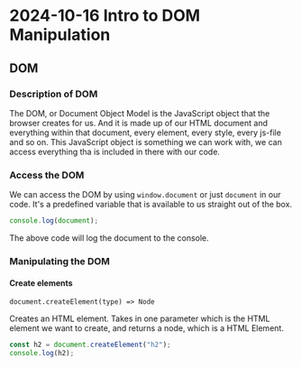 # 2024-10-16 Intro to DOM Manipulation

## DOM

### Description of DOM
The DOM, or Document Object Model is the JavaScript object that the browser creates for us. And it is made up of our HTML document and everything within that document, every element, every style, every js-file and so on. This JavaScript object is something we can work with, we can access everything tha is included in there with our code.

### Access the DOM

We can access the DOM by using `window.document` or just `document` in our code. It's a predefined variable that is available to us straight out of the box.

```js
console.log(document);
```

The above code will log the document to the console.

### Manipulating the DOM

#### Create elements

`document.createElement(type) => Node`

Creates an HTML element. Takes in one parameter which is the HTML element we want to create, and returns a node, which is a HTML Element. 

```js
const h2 = document.createElement("h2");
console.log(h2);
```
